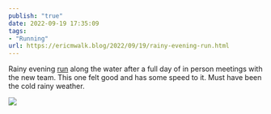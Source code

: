 ```yaml
---
publish: "true"
date: 2022-09-19 17:35:09
tags:
- "Running"
url: https://ericmwalk.blog/2022/09/19/rainy-evening-run.html
---
```

Rainy evening [run](http://www.strava.com/activities/7835553382) along the water after a full day of in person meetings with the new team. This one felt good and has some speed to it. Must have been the cold rainy weather.

![](https://ericmwalk.blog/uploads/2022/0626be0b03.jpg)
